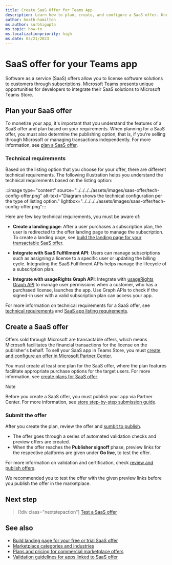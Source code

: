 ```yaml
---
title: Create SaaS Offer for Teams App
description: Learn how to plan, create, and configure a SaaS offer. Know the basic information on technical configuration, landing page, offer plan, and API integrations.
author: heath-hamilton
ms.author: surbhigupta
ms.topic: how-to
ms.localizationpriority: high
ms.date: 03/21/2023
---
```


# SaaS offer for your Teams app

Software as a service (SaaS) offers allow you to license software solutions to customers through subscriptions. Microsoft Teams presents unique opportunities for developers to integrate their SaaS solutions to Microsoft Teams Store.

## Plan your SaaS offer

To monetize your app, it's important that you understand the features of a SaaS offer and plan based on your requirements. When planning for a SaaS offer, you must also determine the publishing option, that is, if you're selling through Microsoft or managing transactions independently. For more information, see [plan a SaaS offer](/partner-center/marketplace/plan-saas-offer).

### Technical requirements 

Based on the listing option that you choose for your offer, there are different technical requirements. The following illustration helps you understand the technical requirements based on the listing option:

:::image type="content" source="../../../../assets/images/saas-offer/tech-config-offer.png" alt-text="Diagram shows the technical configuration per the type of listing option." lightbox="../../../../assets/images/saas-offer/tech-config-offer.png":::

Here are few key technical requirements, you must be aware of:

* **Create a landing page**: After a user purchases a subscription plan, the user is redirected to the offer landing page to manage the subscription. To create a landing page, see [build the landing page for your transactable SaaS offer](/partner-center/marketplace/azure-ad-transactable-saas-landing-page).

* **Integrate with SaaS Fulfillment API**: Users can manage subscriptions such as assigning a license to a specific user or updating the billing cycle. Integrating the SaaS Fulfillment APIs helps manage the lifecycle of a subscription plan.

* **Integrate with usageRights Graph API**: Integrate with [usageRights Graph API](/partner-center/marketplace/isv-app-license-saas) to manage user permissions when a customer, who has a purchased license, launches the app. Use Graph APIs to check if the signed-in user with a valid subscription plan can access your app.

For more information on technical requirements for a SaaS offer, see [technical requirements](/partner-center/marketplace-offers/plan-saas-offer) and [SaaS app listing requirements](/partner-center/marketplace/marketplace-criteria-content-validation).

## Create a SaaS offer

Offers sold through Microsoft are transactable offers, which means Microsoft facilitates the financial transactions for the license on the publisher's behalf. To sell your SaaS app in Teams Store, you must [create and configure an offer in Microsoft Partner Center](/partner-center/marketplace-offers/create-new-saas-offer).

You must create at least one plan for the SaaS offer, where the plan features facilitate appropriate purchase options for the target users. For more information, see [create plans for SaaS offer](/partner-center/marketplace/create-new-saas-offer-plans).

> [!NOTE]
> Before you create a SaaS offer, you must publish your app via Partner Center. For more information, see [store step-by-step submission guide](/partner-center/marketplace/add-in-submission-guide?toc=%2Fmicrosoftteams%2Fplatform%2Ftoc.json&bc=%2Fmicrosoftteams%2Fplatform%2Fbreadcrumb%2Ftoc.json).

### Submit the offer

After you create the plan, review the offer and [sumbit to publish](/partner-center/marketplace-offers/test-publish-saas-offer). 

* The offer goes through a series of automated validation checks and preview offers are created.
* When the offer reaches the **Publisher signoff** phase, preview links for the respective platforms are given under **Go live**, to test the offer.

For more information on validation and certification, check [review and publish offers](/partner-center/marketplace/review-publish-offer).

We recommended you to test the offer with the given preview links before you publish the offer in the marketplace.

## Next step

> [!div class="nextstepaction"]
> [Test a SaaS offer](Test-preview-for-monetized-apps.md)

## See also

* [Build landing page for your free or trial SaaS offer](/partner-center/marketplace/azure-ad-free-or-trial-landing-page)
* [Marketplace categories and industries](/partner-center/marketplace/marketplace-categories-industries)
* [Plans and pricing for commercial marketplace offers](/partner-center/marketplace/plans-pricing)
* [Validation guidelines for apps linked to SaaS offer](teams-store-validation-guidelines.md#apps-linked-to-saas-offer)
